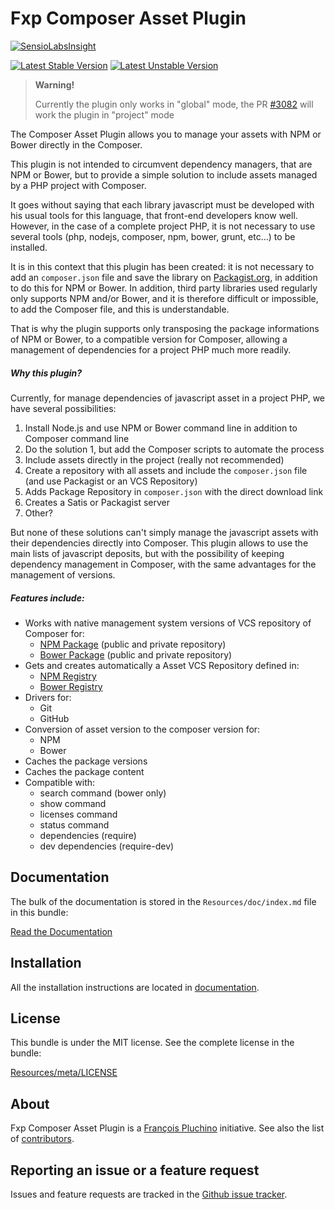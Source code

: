 Fxp Composer Asset Plugin
=========================

[![SensioLabsInsight](https://insight.sensiolabs.com/projects/0d67ca33-5a72-46b8-b109-cfbf95673fce/big.png)](https://insight.sensiolabs.com/projects/0d67ca33-5a72-46b8-b109-cfbf95673fce)

[![Latest Stable Version](https://poser.pugx.org/fxp/composer-asset-plugin/v/stable.svg)](https://packagist.org/packages/fxp/composer-asset-plugin)
[![Latest Unstable Version](https://poser.pugx.org/fxp/composer-asset-plugin/v/unstable.svg)](https://packagist.org/packages/fxp/composer-asset-plugin)

> **Warning!**
>
> Currently the plugin only works in "global" mode, the PR [#3082](https://github.com/composer/composer/pull/3082)
> will work the plugin in "project" mode

The Composer Asset Plugin allows you to manage your assets with NPM or Bower directly in the Composer.

This plugin is not intended to circumvent dependency managers, that are NPM or Bower, but to provide a
simple solution to include assets managed by a PHP project with Composer.

It goes without saying that each library javascript must be developed with his usual tools for this
language, that front-end developers know well. However, in the case of a complete project PHP, it is
not necessary to use several tools (php, nodejs, composer, npm, bower, grunt, etc...) to be installed.

It is in this context that this plugin has been created: it is not necessary to add an `composer.json`
file and save the library on [Packagist.org](https://packagist.org/), in addition to do this for NPM or
Bower. In addition, third party libraries used regularly only supports NPM and/or Bower, and it is
therefore difficult or impossible, to add the Composer file, and this is understandable.

That is why the plugin supports only transposing the package informations of NPM or Bower, to a
compatible version for Composer, allowing a management of dependencies for a project PHP much more readily.

##### Why this plugin?

Currently, for manage dependencies of javascript asset in a project PHP, we have several possibilities:

1. Install Node.js and use NPM or Bower command line in addition to Composer command line
2. Do the solution 1, but add the Composer scripts to automate the process
3. Include assets directly in the project (really not recommended)
4. Create a repository with all assets and include the `composer.json` file (and use Packagist or an VCS Repository)
5. Adds Package Repository in `composer.json` with the direct download link
6. Creates a Satis or Packagist server
7. Other?

But none of these solutions can't simply manage the javascript assets with their dependencies directly
into Composer. This plugin allows to use the main lists of javascript deposits, but with the possibility
of keeping dependency management in Composer, with the same advantages for the management of versions.

##### Features include:

- Works with native management system versions of VCS repository of Composer for:
  - [NPM Package](https://www.npmjs.org) (public and private repository)
  - [Bower Package](http://bower.io) (public and private repository)
- Gets and creates automatically a Asset VCS Repository defined in:
  - [NPM Registry](https://www.npmjs.org)
  - [Bower Registry](http://bower.io)
- Drivers for:
  - Git
  - GitHub
- Conversion of asset version to the composer version for:
  - NPM
  - Bower
- Caches the package versions
- Caches the package content
- Compatible with:
  - search command (bower only)
  - show command
  - licenses command
  - status command
  - dependencies (require)
  - dev dependencies (require-dev)

Documentation
-------------

The bulk of the documentation is stored in the `Resources/doc/index.md`
file in this bundle:

[Read the Documentation](Resources/doc/index.md)

Installation
------------

All the installation instructions are located in [documentation](Resources/doc/index.md).

License
-------

This bundle is under the MIT license. See the complete license in the bundle:

[Resources/meta/LICENSE](Resources/meta/LICENSE)

About
-----

Fxp Composer Asset Plugin is a [François Pluchino](https://github.com/francoispluchino) initiative.
See also the list of [contributors](https://github.com/francoispluchino/composer-asset-plugin/contributors).

Reporting an issue or a feature request
---------------------------------------

Issues and feature requests are tracked in the [Github issue tracker](https://github.com/francoispluchino/composer-asset-plugin/issues).
